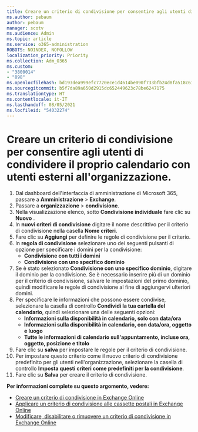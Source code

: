 ```yaml
---
title: Creare un criterio di condivisione per consentire agli utenti di condividere il proprio calendario con utenti esterni all'organizzazione.
ms.author: pebaum
author: pebaum
manager: scotv
ms.audience: Admin
ms.topic: article
ms.service: o365-administration
ROBOTS: NOINDEX, NOFOLLOW
localization_priority: Priority
ms.collection: Adm_O365
ms.custom:
- "3800014"
- "898"
ms.openlocfilehash: bd193dea999efc7720ece1d4614be090f733bfb24d8fa518c61ee23cca0063dc
ms.sourcegitcommit: b5f7da89a650d2915dc652449623c78be6247175
ms.translationtype: HT
ms.contentlocale: it-IT
ms.lasthandoff: 08/05/2021
ms.locfileid: "54032274"
---
```

# <a name="create-a-sharing-policy-to-allow-your-users-to-share-their-calendar-with-people-outside-your-organization"></a>Creare un criterio di condivisione per consentire agli utenti di condividere il proprio calendario con utenti esterni all'organizzazione.

1. Dal dashboard dell'interfaccia di amministrazione di Microsoft 365, passare a **Amministrazione** > **Exchange**.
2. Passare a **organizzazione** > **condivisione**.
3. Nella visualizzazione elenco, sotto **Condivisione individuale** fare clic su **Nuovo** .
4. In **nuovi criteri di condivisione** digitare il nome descrittivo per il criterio di condivisione nella casella **Nome criteri**.
5. Fare clic su **Aggiungi** per definire le regole di condivisione per il criterio.
6. In **regola di condivisione** selezionare uno dei seguenti pulsanti di opzione per specificare i domini per la condivisione:
    - **Condivisione con tutti i domini**
    - **Condivisione con uno specifico dominio**
8. Se è stato selezionato **Condivisione con uno specifico dominio**, digitare il dominio per la condivisione. Se è necessario inserire più di un dominio per il criterio di condivisione, salvare le impostazioni del primo dominio, quindi modificare le regole di condivisione al fine di aggiungervi ulteriori domini.
9. Per specificare le informazioni che possono essere condivise, selezionare la casella di controllo **Condividi la tua cartella del calendario**, quindi selezionare una delle seguenti opzioni:
    - **Informazioni sulla disponibilità in calendario, solo con data/ora**
    - **Informazioni sulla disponibilità in calendario, con data/ora, oggetto e luogo**
    - **Tutte le informazioni di calendario sull'appuntamento, incluse ora, oggetto, posizione e titolo**
11. Fare clic su **salva** per impostare le regole per il criterio di condivisione.
12. Per impostare questo criterio come il nuovo criterio di condivisione predefinito per gli utenti nell'organizzazione, selezionare la casella di controllo **Imposta questi criteri come predefiniti per la condivisione**.
13. Fare clic su **Salva** per creare il criterio di condivisione.  

**Per informazioni complete su questo argomento, vedere:**

- [Creare un criterio di condivisione in Exchange Online](https://docs.microsoft.com/exchange/sharing/sharing-policies/create-a-sharing-policy)
- [Applicare un criterio di condivisione alle cassette postali in Exchange Online](https://docs.microsoft.com/exchange/sharing/sharing-policies/apply-a-sharing-policy)
- [Modificare, disabilitare o rimuovere un criterio di condivisione in Exchange Online](https://docs.microsoft.com/exchange/sharing/sharing-policies/modify-a-sharing-policy)